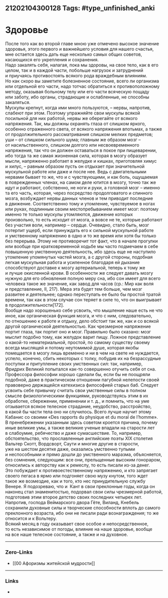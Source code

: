 21202104300128
Tags: #type_unfinished_anki 
---
# Здоровье

После того как во второй главе мною уже отмечено высокое значение здоровья, этого первого и важнейшего условия для нашего счастья, мне остается здесь дать еще несколько самых общих советов, касающихся его укрепления и сохранения.<br>Надо закалять себя, налагая, пока мы здоровы, на свое тело, как в его целом, так и в каждой части, побольше нагрузок и затруднений и приучаясь противостоять всякого рода враждебным влияниям. Но как скоро вы заметите болезненное состояние, всего ли организма или отдельной его части, надо тотчас обратиться к противоположному методу, оказывая больному телу или его части всяческую пощаду или заботу, ибо органы, страдающие и ослабленные, не способны закаляться.<br>Мускулы крепнут, когда ими много пользуются, – нервы, напротив, слабеют при этом. Поэтому упражняйте свои мускулы всякой посильной для них работой, нервы же оберегайте от всякого напряжения. Так, мы должны охранять глаза от слишком яркого, особенно отраженного света, от всякого напряжения впотьмах, а также от продолжительного рассматривания слишком мелких предметов; уши – от слишком сильного шума; главным же образом мозг – от насильственного, слишком долгого или несвоевременного напряжения, так что он должен оставаться в покое при пищеварении, ибо тогда та же самая жизненная сила, которая в мозгу образует мысли, напряженно работает в желудке и кишках, приготовляя химус и хилус, – равным образом пусть он отдыхает при значительной мускульной работе или даже и после нее. Ведь с двигательными нервами бывает то же, что и с чувствующими, и как боль, ощущаемая в поврежденных членах, на самом деле ютится в мозгу, точно так же идут и работают, собственно, не ноги и руки, а головной мозг – именно та его часть, которая, через посредство продолговатого и спинного мозга, возбуждает нервы данных членов и тем приводит последние в движение. Соответственно тому и утомление, чувствуемое в ногах или руках, подлинным своим местопребыванием имеет мозг: поэтому именно те только мускулы утомляются, движение которых произвольно, то есть исходит от мозга, а вовсе не те, которые работают без участия воли, например – сердце. Очевидно, стало быть, мозг потерпит ущерб, если принуждать его к сильной мускульной работе и умственному напряжению в одно и то же время или хотя бы только без перерыва. Этому не противоречит тот факт, что в начале прогулки или вообще при кратковременной ходьбе мы часто подмечаем в себе повышенную умственную деятельность, ибо здесь еще не наступило утомление упомянутых частей мозга, а с другой стороны, подобная легкая мускульная работа и усиленное благодаря ей дыхание способствуют доставке к мозгу артериальной, теперь к тому же и лучше окисленной крови. В особенности же следует давать мозгу нужную для его обновления полную меру сна, ибо сон имеет для всего человека такое же значение, как завод для часов (ср.: Мир как воля и представление, II, 217). Мера эта будет тем больше, чем мозг развитее и деятельнее; однако переступать ее было бы простой тратой времени, так как в этом случае сон теряет в силе то, что он выигрывает в продолжительности[172].<br>Вообще надо хорошенько себе усвоить, что мышление наше есть не что иное, как органическая функция мозга, и что с ним, следовательно, по отношению к работе и отдыху, дело обстоит так же, как и со всякой другой органической деятельностью. Как чрезмерное напряжение портит глаза, так портит оно и мозг. Правильно было сказано: мозг мыслит подобно тому, как желудок варит пищу. Ложное представление о какой-то нематериальной, простой, по самому существу своему всегда мыслящей и потому неутомимой душе, которая якобы помещается в мозгу лишь временно и ни в чем на свете не нуждается, успело, конечно, сбить некоторых с толку, побудив их на безрассудные поступки и притупление своих умственных сил: так, например, Фридрих Великий попытался как-то совершенно отучить себя от сна. Профессора философии хорошо сделали бы, если бы не поощряли подобной, даже в практическом отношении пагубной нелепости своей правоверно держащейся катехизиса философией старых баб. Следует усвоить себе привычку считать свои умственные силы в полном смысле физиологическими функциями, руководствуясь этим в их обработке, сбережении, применении и т. д., и помнить, что на уме отзывается всякое телесное страдание, неудобство, расстройство, в какой бы части тела оно ни случилось. Всего лучше научит этому Кабанис со своими «Des rapports du physique et du moral de l’homme».<br>В пренебрежении указанным здесь советом кроется причина, почему иные великие умы, а также великие ученые впадали на старости лет в слабоумие, ребячество и даже сумасшествие. То, например, обстоятельство, что прославленные английские поэты XIX столетия Вальтер Скотт, Вордсворт, Саути и многие другие в старости, уже на шестом десятке даже, оказались умственно тупыми и неспособными и прямо дошли до умственного маразма, объясняется, без сомнения, следующим: все они, прельщенные высоким гонораром, относились к авторству как к ремеслу, то есть писали из-за денег. Это побуждает к противоестественному напряжению, и кто запрягает своего пегаса в ярмо или подгоняет свою музу кнутом, того ждет такое же возмездие, как и того, кто нес принудительную службу Венере. Я подозреваю, что и  Кант в свои преклонные годы, когда он наконец стал знаменитостью, подорвал свои силы чрезмерной работой, подготовив этим второе детство своих последних четырех лет. Напротив, господа Веймарского двора Гёте, Виланд, Кнебель сохранили духовные силы и творческие способности вплоть до самого преклонного возраста, ибо они не писали ради вознаграждения; то же относится и к Вольтеру.<br>Всякий месяц в году оказывает свое особое и непосредственное, то есть независимое от погоды, влияние на наше здоровье, вообще на все наше телесное состояние, а также и на духовное.

---
### Zero-Links
- [[00 Афоризмы житейской мудрости]]
---
### Links
-